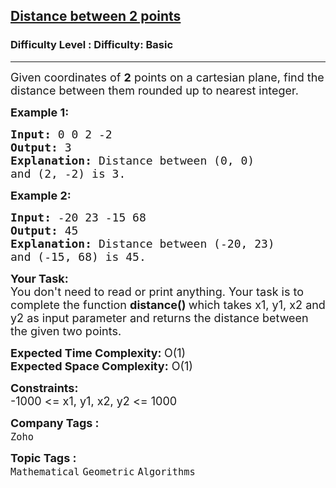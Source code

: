 <h2><a href="https://www.geeksforgeeks.org/problems/distance-between-2-points3200/1?itm_source=geeksforgeeks&itm_medium=article&itm_campaign=practice_card">Distance between 2 points</a></h2><h3>Difficulty Level : Difficulty: Basic</h3><hr><div class="problems_problem_content__Xm_eO"><p><span style="font-size:18px">Given coordinates of <strong>2</strong> points on a cartesian plane, find&nbsp;the distance between them rounded up to nearest integer. </span></p>

<p><span style="font-size:18px"><strong>Example 1:</strong></span></p>

<pre><span style="font-size:18px"><strong>Input: </strong>0 0 2 -2
<strong>Output: </strong>3
<strong>Explanation: </strong>Distance between (0, 0) 
and (2, -2) is 3.</span>
</pre>

<p><span style="font-size:18px"><strong>Example 2:</strong></span></p>

<pre><span style="font-size:18px"><strong>Input: </strong>-20 23 -15 68
<strong>Output: </strong>45
<strong>Explanation: </strong>Distance between (-20, 23) 
and (-15, 68) is 45.</span>
</pre>

<p><span style="font-size:18px"><strong>Your Task:</strong><br>
You don't need to read or print anything. Your task is to complete the function&nbsp;<strong>distance()&nbsp;</strong>which takes x1, y1, x2 and y2 as input parameter and returns the distance between the given two points.</span></p>

<p><span style="font-size:18px"><strong>Expected Time Complexity:&nbsp;</strong>O(1)<br>
<strong>Expected Space Complexity:</strong>&nbsp;O(1)</span></p>

<p><span style="font-size:18px"><strong>Constraints:</strong></span><br>
<span style="font-size:18px">-1000 &lt;= x1, y1, x2, y2 &lt;= 1000</span></p>
</div><p><span style=font-size:18px><strong>Company Tags : </strong><br><code>Zoho</code>&nbsp;<br><p><span style=font-size:18px><strong>Topic Tags : </strong><br><code>Mathematical</code>&nbsp;<code>Geometric</code>&nbsp;<code>Algorithms</code>&nbsp;